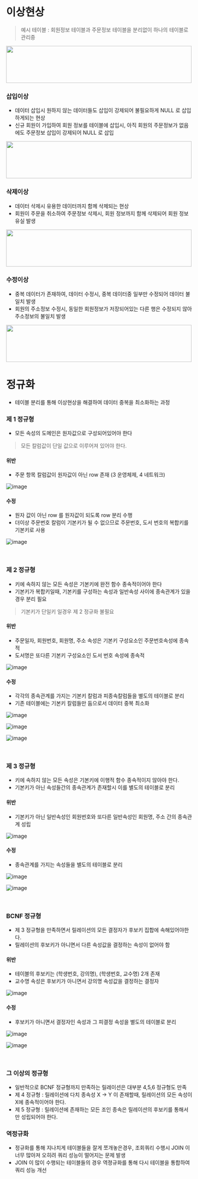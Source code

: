 # 이상현상
> 예시 테이블 : 회원정보 테이블과 주문정보 테이블을 분리없이 하나의 테이블로 관리중 

<img src="https://user-images.githubusercontent.com/48702893/109316530-0e452100-788f-11eb-8ac3-a489072e82c2.jpg" width="500" height="100">

### 삽입이상
* 데이터 삽입시 원하지 않는 데이터들도 삽입이 강제되어 불필요하게 NULL 로 삽입하게되는 현상
* 신규 회원이 가입하여 회원 정보를 테이블에 삽입시, 아직 회원의 주문정보가 없음에도 주문정보 삽입이 강제되어 NULL 로 삽입 

<img src="https://user-images.githubusercontent.com/48702893/109316867-654af600-788f-11eb-916b-37dade615a0d.jpg" width="500" height="100">


### 삭제이상
* 데이터 삭제시 유용한 데이터까지 함께 삭제되는 현상 
* 회원이 주문을 취소하여 주문정보 삭제시, 회원 정보까지 함께 삭제되어 회원 정보 유실 발생 

<img src="https://user-images.githubusercontent.com/48702893/109316503-0a190380-788f-11eb-8c29-19425f117213.jpg" width="500" height="100">


### 수정이상
* 중복 데이터가 존재하여, 데이터 수정시, 중복 데이터중 일부만 수정되어 데이터 불일치 발생
* 회원의 주소정보 수정시, 동일한 회원정보가 저장되어있는 다른 행은 수정되지 않아 주소정보의 불일치 발생 

<img src="https://user-images.githubusercontent.com/48702893/109316496-084f4000-788f-11eb-8b03-ae336c43df9f.jpg" width="500" height="100">

<br>

# 정규화
* 테이블 분리를 통해 이상현상을 해결하여 데이터 중복을 최소화하는 과정

### 제 1 정규형
* 모든 속성의 도메인은 원자값으로 구성되어있어야 한다
> 모든 칼럼값이 단일 값으로 이루어져 있어야 한다.

#### 위반
* 주문 항목 칼럼값이 원자값이 아닌 row 존재 (3 운영체제, 4 네트워크)

![image](https://user-images.githubusercontent.com/48702893/109381313-0a5fe000-791d-11eb-8634-88b8123937bf.png)

#### 수정
* 원자 값이 아닌 row 를 원자값이 되도록 row 분리 수행
* 더이상 주문번호 칼럼이 기본키가 될 수 없으므로 주문번호, 도서 번호의 복합키를 기본키로 사용

![image](https://user-images.githubusercontent.com/48702893/109381317-1186ee00-791d-11eb-92ed-d94372185720.png)

<br>

### 제 2 정규형
* 키에 속하지 않는 모든 속성은 기본키에 완전 함수 종속적이어야 한다
* 기본키가 복합키일때, 기본키를 구성하는 속성과 일반속성 사이에 종속관계가 있을경우 분리 필요
> 기본키가 단일키 일경우 제 2 정규화 불필요

#### 위반
* 주문일자, 회원번호, 회원명, 주소 속성은 기본키 구성요소인 주문번호속성에 종속적
* 도서명은 또다른 기본키 구성요소인 도서 번호 속성에 종속적

![image](https://user-images.githubusercontent.com/48702893/109381317-1186ee00-791d-11eb-92ed-d94372185720.png)

#### 수정
* 각각의 종속관계를 가지는 기본키 칼럼과 피종속칼럼들을 별도의 테이블로 분리
* 기존 테이블에는 기본키 칼럼들만 둠으로서 데이터 중복 최소화 

![image]("https://user-images.githubusercontent.com/48702893/109381593-a3432b00-791e-11eb-888b-41f7c85cdaa9.png")

![image]("https://user-images.githubusercontent.com/48702893/109381603-afc78380-791e-11eb-8bd4-52bc56d848b9.png")

![image]("https://user-images.githubusercontent.com/48702893/109381597-a9390c00-791e-11eb-9f5b-e1d41e09299d.png")

<br>

### 제 3 정규형
* 키에 속하지 않는 모든 속성은 기본키에 이행적 함수 종속적이지 않아야 한다.
* 기본키가 아닌 속성들간의 종속관계가 존재할시 이를 별도의 테이블로 분리

#### 위반
* 기본키가 아닌 일반속성인 회원번호와 또다른 일반속성인 회원명, 주소 간의 종속관계 성립

![image]("https://user-images.githubusercontent.com/48702893/109381597-a9390c00-791e-11eb-9f5b-e1d41e09299d.png")

#### 수정
* 종속관계를 가지는 속성들을 별도의 테이블로 분리

![image]("https://user-images.githubusercontent.com/48702893/109382336-25355300-7923-11eb-9af2-bcad85e41bb1.png")

![image]("https://user-images.githubusercontent.com/48702893/109382342-2cf4f780-7923-11eb-9aad-38492b96bfb6.png")

<br>

### BCNF 정규형
* 제 3 정규형을 만족하면서 릴레이션의 모든 결정자가 후보키 집합에 속해있어야한다.
* 릴레이션의 후보키가 아니면서 다른 속성값을 결정하는 속성이 없어야 함

#### 위반
* 테이블의 후보키는 (학생번호, 강의명), (학생번호, 교수명) 2개 존재
* 교수명 속성은 후보키가 아니면서 강의명 속성값을 결정하는 결정자

![image](https://user-images.githubusercontent.com/48702893/109382961-cd98e680-7926-11eb-9331-06aecf76a9fc.png)

#### 수정
* 후보키가 아니면서 결정자인 속성과 그 피결정 속성을 별도의 테이블로 분리

![image](https://user-images.githubusercontent.com/48702893/109382963-d5f12180-7926-11eb-8d9e-583fb2abee1b.png)

![image](https://user-images.githubusercontent.com/48702893/109382965-dbe70280-7926-11eb-9d1c-4a741a0cabb7.png) 

<br>

### 그 이상의 정규형
* 일반적으로 BCNF 정규형까지 만족하는 릴레이션은 대부분 4,5,6 정규형도 만족
* 제 4 정규형 : 릴레이션에 다치 종속성 X -> Y 이 존재할때, 릴레이션의 모든 속성이 X에 종속적이어야 한다.
* 제 5 정규형 : 릴레이션에 존재하는 모든 조인 종속은 릴레이션의 후보키를 통해서만 성립되어야 한다. 

### 역정규화
* 정규화를 통해 지나치게 테이블들을 잘게 쪼개놓은경우, 조회쿼리 수행시 JOIN 이 너무 많아져 오히려 쿼리 성능이 떨어지는 문제 발생
* JOIN 이 많이 수행되는 테이블들의 경우 역졍규화를 통해 다시 테이블을 통합하여 쿼리 성능 개선
